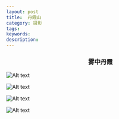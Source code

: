 ```yaml
---
layout: post
title:  丹霞山
category: 摄影
tags:
keywords:
description:
---
```


<h3 align = "center">雾中丹霞</h3>

![Alt text](https://dn-yeungben.qbox.me/public/img/photography/2015-09-01.jpg)

![Alt text](https://dn-yeungben.qbox.me/public/img/photography/2015-09-01a.jpg)

![Alt text](https://dn-yeungben.qbox.me/public/img/photography/2015-09-01b.jpg)

![Alt text](https://dn-yeungben.qbox.me/public/img/photography/2015-09-01c.jpg)

